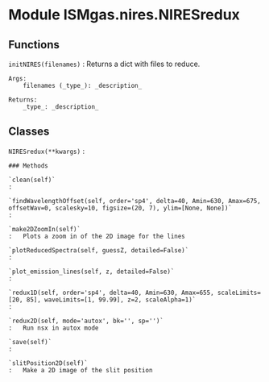 Module ISMgas.nires.NIRESredux
==============================

Functions
---------

`initNIRES(filenames)`
:   Returns a dict with files to reduce.
    
    Args:
        filenames (_type_): _description_
    
    Returns:
        _type_: _description_

Classes
-------

`NIRESredux(**kwargs)`
:   

    ### Methods

    `clean(self)`
    :

    `findWavelengthOffset(self, order='sp4', delta=40, Amin=630, Amax=675, offsetWav=0, scalesky=10, figsize=(20, 7), ylim=[None, None])`
    :

    `make2DZoomIn(self)`
    :   Plots a zoom in of the 2D image for the lines

    `plotReducedSpectra(self, guessZ, detailed=False)`
    :

    `plot_emission_lines(self, z, detailed=False)`
    :

    `redux1D(self, order='sp4', delta=40, Amin=630, Amax=655, scaleLimits=[20, 85], waveLimits=[1, 99.99], z=2, scaleAlpha=1)`
    :

    `redux2D(self, mode='autox', bk='', sp='')`
    :   Run nsx in autox mode

    `save(self)`
    :

    `slitPosition2D(self)`
    :   Make a 2D image of the slit position
